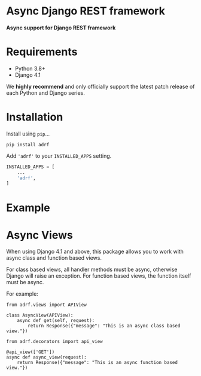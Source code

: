 # Async Django REST framework

**Async support for Django REST framework**

# Requirements

* Python 3.8+
* Django 4.1

We **highly recommend** and only officially support the latest patch release of
each Python and Django series.

# Installation

Install using `pip`...

    pip install adrf

Add `'adrf'` to your `INSTALLED_APPS` setting.
```python
INSTALLED_APPS = [
    ...
    'adrf',
]
```

# Example

# Async Views

When using Django 4.1 and above, this package allows you to work with async class and function based views.

For class based views, all handler methods must be async, otherwise Django will raise an exception. For function based views, the function itself must be async.

For example:

    from adrf.views import APIView

    class AsyncView(APIView):
        async def get(self, request):
            return Response({"message": "This is an async class based view."})

    from adrf.decorators import api_view

    @api_view(['GET'])
    async def async_view(request):
        return Response({"message": "This is an async function based view."})
